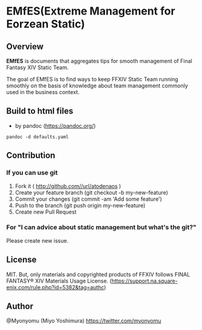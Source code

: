 # EMfES(Extreme Management for Eorzean Static)
## Overview
**EMfES** is documents that aggregates tips for smooth management of Final Fantasy XIV Static Team.

The goal of EMfES is to find ways to keep FFXIV Static Team running smoothly on the basis of knowledge about team management commonly used in the business context.

## Build to html files
- by pandoc (https://pandoc.org/)
```
pandoc -d defaults.yaml
```

## Contribution
### If you can use git
1. Fork it ( http://github.com//url/atodenaos )
2. Create your feature branch (git checkout -b my-new-feature)
3. Commit your changes (git commit -am 'Add some feature')
4. Push to the branch (git push origin my-new-feature)
5. Create new Pull Request

### For "I can advice about static management but what's the git?"
Please create new issue.

## License
MIT. But, only materials and copyrighted products of FFXIV follows FINAL FANTASY® XIV
Materials Usage License. (https://support.na.square-enix.com/rule.php?id=5382&tag=authc)

## Author
@Myonyomu (Miyo Yoshimura)
https://twitter.com/myonyomu